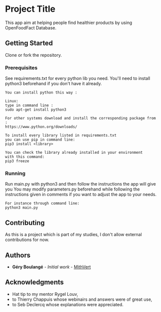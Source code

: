 # Project Title

This app aim at helping people find healthier products by using OpenFoodFact Database.

## Getting Started

Clone or fork the repository.

### Prerequisites

See requirements.txt for every python lib you need.
You'll need to install python3 beforehand if you don't have it already.


```
You can install python this way :

Linux:
type in command line :
sudo apt-get install python3

For other systems download and install the corresponding package from :
https://www.python.org/downloads/

To install every library listed in requirements.txt
you can use pip in command line:
pip3 install <library>

You can check the library already installed in your environment
with this command:
pip3 freeze
```

### Running

Run main.py with python3 and then follow the instructions the app will give you
You may modify parameters.py beforehand while following the instructions given
in comments if you want to adjust the app to your needs.

```
For instance through command line:
python3 main.py
```

## Contributing

As this is a project which is part of my studies,
I don't allow external contributions for now.

## Authors

* **Géry Boulangé** - *Initial work* - [MithVert](https://github.com/MithVert)

## Acknowledgments

* Hat tip to my mentor Rygel Louv,
* to Thierry Chappuis whose webinairs and answers were of great use,
* to Seb Declercq whose explanations were appreciated.
